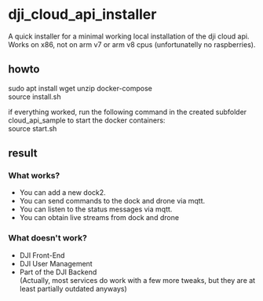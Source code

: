 # dji_cloud_api_installer

A quick installer for a minimal working local installation of the dji cloud api.
Works on x86, not on arm v7 or arm v8 cpus (unfortunatelly no raspberries).

## howto

sudo apt install wget unzip docker-compose  
source install.sh  

if everything worked, run the following command in the created subfolder cloud_api_sample to start the docker containers:  
source start.sh

## result

### What works?
- You can add a new dock2.   
- You can send commands to the dock and drone via mqtt.   
- You can listen to the status messages via mqtt.  
- You can obtain live streams from dock and drone  

### What doesn't work?
- DJI Front-End  
- DJI User Management  
- Part of the DJI Backend  
(Actually, most services do work with a few more tweaks, but they are at least partially outdated anyways)
